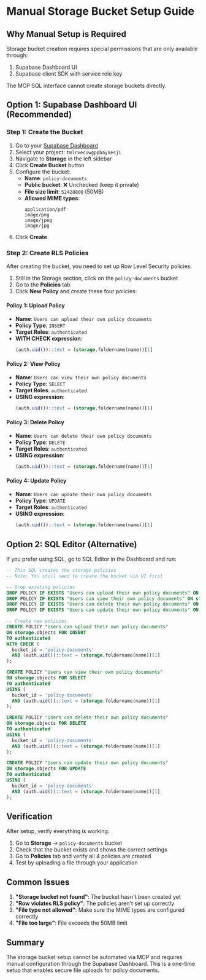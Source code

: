 # Manual Storage Bucket Setup Guide

## Why Manual Setup is Required

Storage bucket creation requires special permissions that are only available through:

1. Supabase Dashboard UI
2. Supabase client SDK with service role key

The MCP SQL interface cannot create storage buckets directly.

## Option 1: Supabase Dashboard UI (Recommended)

### Step 1: Create the Bucket

1. Go to your [Supabase Dashboard](https://supabase.com/dashboard)
2. Select your project: `tmlrvecuwgppbaynesji`
3. Navigate to **Storage** in the left sidebar
4. Click **Create Bucket** button
5. Configure the bucket:
   - **Name**: `policy-documents`
   - **Public bucket**: ❌ Unchecked (keep it private)
   - **File size limit**: `52428800` (50MB)
   - **Allowed MIME types**:
     ```
     application/pdf
     image/png
     image/jpeg
     image/jpg
     ```
6. Click **Create**

### Step 2: Create RLS Policies

After creating the bucket, you need to set up Row Level Security policies:

1. Still in the Storage section, click on the `policy-documents` bucket
2. Go to the **Policies** tab
3. Click **New Policy** and create these four policies:

#### Policy 1: Upload Policy

- **Name**: `Users can upload their own policy documents`
- **Policy Type**: `INSERT`
- **Target Roles**: `authenticated`
- **WITH CHECK expression**:
  ```sql
  (auth.uid())::text = (storage.foldername(name))[1]
  ```

#### Policy 2: View Policy

- **Name**: `Users can view their own policy documents`
- **Policy Type**: `SELECT`
- **Target Roles**: `authenticated`
- **USING expression**:
  ```sql
  (auth.uid())::text = (storage.foldername(name))[1]
  ```

#### Policy 3: Delete Policy

- **Name**: `Users can delete their own policy documents`
- **Policy Type**: `DELETE`
- **Target Roles**: `authenticated`
- **USING expression**:
  ```sql
  (auth.uid())::text = (storage.foldername(name))[1]
  ```

#### Policy 4: Update Policy

- **Name**: `Users can update their own policy documents`
- **Policy Type**: `UPDATE`
- **Target Roles**: `authenticated`
- **USING expression**:
  ```sql
  (auth.uid())::text = (storage.foldername(name))[1]
  ```

## Option 2: SQL Editor (Alternative)

If you prefer using SQL, go to SQL Editor in the Dashboard and run:

```sql
-- This SQL creates the storage policies
-- Note: You still need to create the bucket via UI first

-- Drop existing policies
DROP POLICY IF EXISTS "Users can upload their own policy documents" ON storage.objects;
DROP POLICY IF EXISTS "Users can view their own policy documents" ON storage.objects;
DROP POLICY IF EXISTS "Users can delete their own policy documents" ON storage.objects;
DROP POLICY IF EXISTS "Users can update their own policy documents" ON storage.objects;

-- Create new policies
CREATE POLICY "Users can upload their own policy documents"
ON storage.objects FOR INSERT
TO authenticated
WITH CHECK (
  bucket_id = 'policy-documents'
  AND (auth.uid())::text = (storage.foldername(name))[1]
);

CREATE POLICY "Users can view their own policy documents"
ON storage.objects FOR SELECT
TO authenticated
USING (
  bucket_id = 'policy-documents'
  AND (auth.uid())::text = (storage.foldername(name))[1]
);

CREATE POLICY "Users can delete their own policy documents"
ON storage.objects FOR DELETE
TO authenticated
USING (
  bucket_id = 'policy-documents'
  AND (auth.uid())::text = (storage.foldername(name))[1]
);

CREATE POLICY "Users can update their own policy documents"
ON storage.objects FOR UPDATE
TO authenticated
USING (
  bucket_id = 'policy-documents'
  AND (auth.uid())::text = (storage.foldername(name))[1]
);
```

## Verification

After setup, verify everything is working:

1. Go to **Storage** → `policy-documents` bucket
2. Check that the bucket exists and shows the correct settings
3. Go to **Policies** tab and verify all 4 policies are created
4. Test by uploading a file through your application

## Common Issues

1. **"Storage bucket not found"**: The bucket hasn't been created yet
2. **"Row violates RLS policy"**: The policies aren't set up correctly
3. **"File type not allowed"**: Make sure the MIME types are configured correctly
4. **"File too large"**: File exceeds the 50MB limit

## Summary

The storage bucket setup cannot be automated via MCP and requires manual configuration through the Supabase Dashboard. This is a one-time setup that enables secure file uploads for policy documents.

